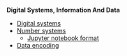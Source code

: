 __Digital Systems, Information And Data__

- [Digital systems](./ds.md)
- [Number systems](./num.md)
  - [Jupyter notebook format](https://nbviewer.org/github/ufidon/cd/blob/main/mod1/src/num.ipynb)
- [Data encoding](./de.md)
